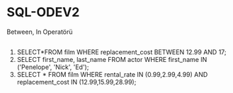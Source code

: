 # SQL-ODEV2
Between, In Operatörü
## 
1) SELECT*FROM film
   WHERE replacement_cost BETWEEN 12.99 AND 17;
2) SELECT first_name, last_name FROM actor
   WHERE first_name IN ('Penelope', 'Nick', 'Ed');
3) SELECT * FROM film
   WHERE rental_rate IN (0.99,2.99,4.99) AND replacement_cost IN (12.99,15.99,28.99);
